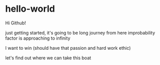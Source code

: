 # hello-world

Hi Github!

just getting started, it's going to be long journey from here
improbability factor is approaching to infinity

I want to win (should have that passion and hard work ethic)

let's find out where we can take this boat
